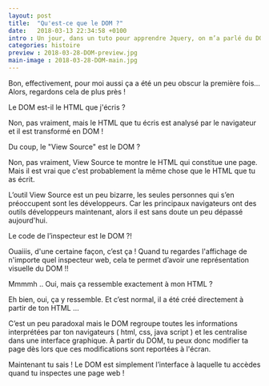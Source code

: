 ```yaml
---
layout: post
title:  "Qu'est-ce que le DOM ?"
date:   2018-03-13 22:34:58 +0100
intro : Un jour, dans un tuto pour apprendre Jquery, on m’a parlé du DOM, tu ne connais pas le DOM ? Mais si, le DOM ! Le Document Object Model voyons !
categories: histoire
preview : 2018-03-28-DOM-preview.jpg
main-image : 2018-03-28-DOM-main.jpg
---
```




Bon, effectivement, pour moi aussi ça a été un peu obscur la première fois…  Alors, regardons cela de plus près !

Le DOM est-il le HTML que j'écris ?

Non, pas vraiment, mais le HTML que tu écris est analysé par le navigateur et il est transformé en DOM !


Du coup, le "View Source" est le DOM ?

Non, pas vraiment, View Source te montre le HTML qui constitue une page. Mais il est vrai que c'est probablement la même chose que le HTML que tu as écrit.

L’outil View Source est un peu bizarre, les seules personnes qui s’en préoccupent sont les développeurs. Car les principaux navigateurs ont des outils développeurs maintenant, alors il est sans doute un peu dépassé aujourd'hui.


Le code de l’inspecteur est le DOM ?!

Ouaiiis, d'une certaine façon, c’est ça ! Quand tu regardes l'affichage de n'importe quel inspecteur web, cela te permet d’avoir une représentation visuelle du DOM !!


Mmmmh .. Oui, mais ça ressemble exactement à mon HTML ?

Eh bien, oui, ça y ressemble. Et c’est normal, il a été créé directement à partir de ton HTML …

C’est un peu paradoxal mais le DOM regroupe toutes les informations interprétées par ton navigateurs ( html, css, java script ) et les centralise dans une interface graphique. À partir du DOM, tu peux donc modifier ta page dès lors que ces modifications sont reportées à l'écran.

Maintenant tu sais ! Le DOM est simplement l’interface à laquelle tu accèdes quand tu inspectes une page web !
